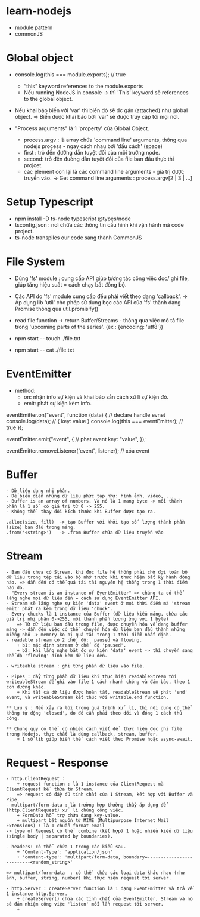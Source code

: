 # learn-nodejs
- module pattern
- commonJS

# Global object
- console.log(this === module.exports); // true
    + “this” keyword references to the module.exports
    + Nếu running NodeJS in console -> thì 'This' keyword sẽ references to the global object.

- Nếu khai báo biến với 'var' thì biến đó sẽ đc gán (attached) như global object.
    => Biến được khai báo bởi 'var' sẽ được truy cập tới mọi nơi.

- "Process arguments" là 1 'property' của Global Object.
    + process.argv : là array chứa 'command line' arguments, thông qua nodejs process - ngay cách nhau bởi 'dấu cách' (space)
    + first : trỏ đến đường dẫn tuyệt đối của môi trường node.
    + second: trỏ đến đường dẫn tuyệt đối của file ban đầu thực thi projcet.
    + các element còn lại là các command line arguments - giá trị được truyền vào.
        -> Get command line arguments : process.argv[2 | 3 | ...]

# Setup Typescript
- npm install -D ts-node typescript @types/node
- tsconfig.json : nơi chứa các thông tin cấu hình khi vận hành mã code project.
- ts-node transpiles our code sang thành CommonJS

# File System
- Dùng 'fs' module  : cung cấp API giúp tương tác công việc đọc/ ghi file, giúp tăng hiệu suất = cách chạy bất đồng bộ.
- Các API do 'fs' module cung cấp đều phải viết theo dạng 'callback'.
    => Áp dụng lib 'util' cho phép sử dụng bọc các API của 'fs' thành dạng Promise thông qua  util.promisify(<fs-api>)
- read file function -> return Buffer/Streams - thông qua việc mô tả file trong 'upcoming parts of the series'. (ex : {encoding: 'utf8'})


- npm start -- touch ./file.txt
- npm start -- cat ./file.txt 

# EventEmitter
- method:
    + on:  nhận info sự kiện và khai báo sẵn cách xử  lí sự kiện đó.
    + emit: phát sự kiện kèm info.

eventEmitter.on("event", function (data) {      // declare handle evnet
  console.log(data); // { key: value }
  console.log(this === eventEmitter); // true
});

eventEmitter.emit("event", {                    // phat event
  key: "value",
});

eventEmitter.removeListener('event', listener); // xóa event
    
# Buffer
    - Dữ liệu dạng nhị phân.
    - Để biểu diễn những dữ liệu phức tạp như: hình ảnh, video, ...
    - Buffer is an array of numbers. Và nó là 1 mang byte -> mỗi thành phần là 1 số  có giá trị từ 0 -> 255.
    - Không thể  thay đổi kích thước khi Buffer được tạo ra.

    .alloc(size, fill)  -> tạo Buffer với khởi tạo số  lượng thành phần (size) ban đầu trong mảng.
    .from('<string>')   -> .from Buffer chứa dữ liệu truyền vào

# Stream
    - Ban đầu chưa có Stream, khi đọc file hệ thống phải chờ đợi toàn bộ dữ liệu trong tệp tải vào bộ nhớ trước khi thực hiện bất kỳ hành động nào. => dẫn đến có thể quá tải tài nguyên hệ thống trong 1 thời điểm nào đó.
    - "Every stream is an instance of EventEmitter" => chúng ta có thể  lắng nghe mọi dữ liệu đến = cách sử dụng EventEmitter API. 
    - Stream sẽ lắng nghe sự kiện 'data' event ở mọi thời điểm mà 'stream emit' phát ra kèm trong dữ liệu 'chuck'.
    - Every chucks là 1 instance của Buffer (dữ liệu kiểu mảng, chứa các giá trị nhị phân 0->255, mỗi thành phần tương ứng với 1 byte)
        => Từ dữ liệu ban đầu trong file, được chuyển hóa về dang buffer mảng -> dẫn đến việc có thể  chuyển hóa dữ liệu ban đầu thành những miếng nhỏ -> memory ko bị quá tải trong 1 thời điểm nhất định.
    - readable stream có 2 chế  độ:  paused và flowing.
        + b1: mặc định stream ở chế  độ 'paused'.
        + b2: khi lắng nghe bắt đc sự kiện 'data' event -> thì chuyển sang chế độ 'flowing' đính kèm dữ liệu đến.  

    - writeable stream : ghi từng phần dữ liệu vào file.

    - Pipes : đẩy từng phần dữ liệu khi thực hiện readableStream tới writeableStream để ghi vào file 1 cách nhanh chóng và đảm bảo, theo 1 con đường khác.
        + Khi tất cả dữ liệu được hoàn tất, readableStream sẽ phát 'end' event, và writeableStream kết thúc với writable.end function.

    ** Lưu ý : Nếu xảy ra lỗi trong quá trình xử  lí, thì nội dung có thể  không tự động 'closed', do đó cần phải theo dõi và đóng 1 cách thủ công.

    ** Chung quy có thể  có nhiều cách viết để  thực hiện đọc ghi file trong Nodejs, thực chất là dùng callback, stream, buffer.
        + 1 số lib giúp biến thể  cách viết theo Promise hoặc async-await.

# Request - Response
    - http.ClientRequest : 
        + request function : là 1 instance của ClientRequest mà ClientRequest kế  thừa từ Stream.
        => request có đầy đủ tính chất của 1 Stream, kết hợp với Buffer và Pipe.
    - multipart/form-data : là trường hợp thường thấy áp dụng để  (http.ClientRequest) xử  lí chúng công việc.
        + FormData hỗ  trợ chứa dạng key-value.
        + multipart bắt nguồn từ MIME (Multipurpose Internet Mail Extensions) : là 1 chuẩn format email
    -> type of Request có thể  combine (kết hợp) 1 hoặc nhiều kiểu dữ liệu (single body | separated by boundaries).

    - headers: có thể  chứa 1 trong các kiểu sau.
        + 'Content-Type': 'application/json'
        + 'content-type': 'multipart/form-data, boundary=--------------------------<random_string>'

    => multipart/form-data  : có thể  chứa các loại data khác nhau (như ảnh, buffer, string, number) khi thực hiện request tới server.

    - http.Server : createServer function là 1 dạng EventEmitter và trả về  1 instance http.Server.
        + createServer() chứa các tính chất của EventEmitter, Stream và nó sẽ đảm nhiệm công việc 'listen' mỗi lần request tới server.
        +  